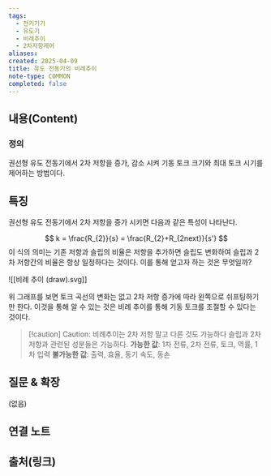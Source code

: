 ```yaml
---
tags:
  - 전기기기
  - 유도기
  - 비례추이
  - 2차저항제어
aliases: 
created: 2025-04-09
title: 유도 전동기의 비례추이
note-type: COMMON
completed: false
---
```


## 내용(Content)

### 정의

권선형 유도 전동기에서 2차 저항을 증가, 감소 시켜 기동 토크 크기와 최대 토크 시기를 제어하는 방법이다.

## 특징

권선형 유도 전동기에서 2차 저항을 증가 시키면  다음과 같은 특성이 나타난다.

$$
k = \frac{R_{2}}{s} = \frac{R_{2}+R_{2next}}{s'}
$$
이 식의 의미는 기존 저항과 슬립의 비율은 저항을 추가하면 슬립도 변화하여 슬립과 2차 저항간의 비율은 항상 일정하다는 것이다. 이를 통해 얻고자 하는 것은 무엇일까?

![[비례 추이 (draw).svg]]

위 그래프를 보면 토크 곡선의 변화는 없고 2차 저항 증가에 따라 왼쪽으로 쉬프팅하기만 한다. 이것을 통해 알 수 있는 것은 비례 추이를 통해 기동 토크를 조절할 수 있다는 것이다.

>[!caution] Caution: 비례추이는 2차 저항 말고 다른 것도 가능하다
>슬립과 2차 저항과 관련된 성분들은 가능하다.
>**가능한 값**: 1차 전류, 2차 전류, 토크, 역률, 1차 입력
>**불가능한 값**: 출력, 효율, 동기 속도, 동손



## 질문 & 확장

(없음)

## 연결 노트

## 출처(링크)

